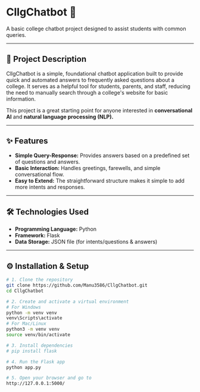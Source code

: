 # CllgChatbot 🤖

A basic college chatbot project designed to assist students with common queries.  

---

## 📄 Project Description

CllgChatbot is a simple, foundational chatbot application built to provide quick and automated answers to frequently asked questions about a college. It serves as a helpful tool for students, parents, and staff, reducing the need to manually search through a college's website for basic information.  

This project is a great starting point for anyone interested in **conversational AI** and **natural language processing (NLP).**

---

## ✨ Features

- **Simple Query-Response:** Provides answers based on a predefined set of questions and answers.  
- **Basic Interaction:** Handles greetings, farewells, and simple conversational flow.  
- **Easy to Extend:** The straightforward structure makes it simple to add more intents and responses.  

---

## 🛠️ Technologies Used

- **Programming Language:** Python  
- **Framework:** Flask  
- **Data Storage:** JSON file (for intents/questions & answers)  

---

## ⚙️ Installation & Setup

```bash
# 1. Clone the repository
git clone https://github.com/Manu3586/CllgChatbot.git
cd CllgChatbot

# 2. Create and activate a virtual environment
# For Windows
python -m venv venv
venv\Scripts\activate
# For Mac/Linux
python3 -m venv venv
source venv/bin/activate

# 3. Install dependencies
# pip install flask

# 4. Run the Flask app
python app.py

# 5. Open your browser and go to
http://127.0.0.1:5000/
